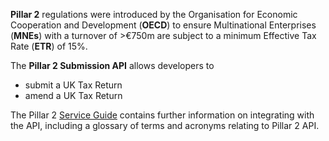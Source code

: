 **Pillar 2** regulations were introduced by the Organisation for Economic Cooperation and Development (**OECD**) to ensure Multinational Enterprises (**MNEs**) with a turnover of >€750m are subject to a minimum Effective Tax Rate (**ETR**) of 15%.

The **Pillar 2 Submission API** allows developers to 
 - submit a UK Tax Return
 - amend a UK Tax Return

The Pillar 2 [Service Guide](https://developer.development.tax.service.gov.uk/guides/pillar2-service-guide/) contains further information on integrating with the API, including a glossary of terms and acronyms relating to Pillar 2 API.

